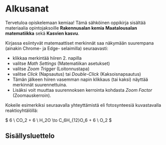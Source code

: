 # Alkusanat

Tervetuloa opiskelemaan kemiaa! Tämä sähköinen oppikirja sisältää materiaalia opintojaksoille
**Rakennusalan kemia**
**Maatalousalan matematiikka** sekä
**Kasvien kasvu**.

Kirjassa esiintyvät matemaattiset merkinnät saa näkymään suurempana (ainakin Chrome- ja Edge- selaimilla) seuraavasti:
- klikkaa merkintää hiiren 2. napilla
- valitse *Math Settings* (Matematiikan asetukset)
- valitse *Zoom Trigger* (Loitonnustapa)
- valitse *Click* (Napsautus) tai *Double-Click* (Kaksoisnapsautus)
- Tämän jälkeen hiiren vasemman napin klikkaus (tai kaksi) näyttää merkinnät suurennettuina.
- Lisäksi voit muuttaa suurennoksen kerrointa kohdasta *Zoom Factor* (Zoomauskerroin).

Kokeile esimerkiksi seuraavalla yhteyttämistä eli fotosynteesiä kuvastavalla reaktioyhtälöllä:

$ 6 \ CO_2 + 6 \ H_2O \to C_6H_{12}O_6 + 6 \ O_2 $


## Sisällysluettelo

```{tableofcontents}
```